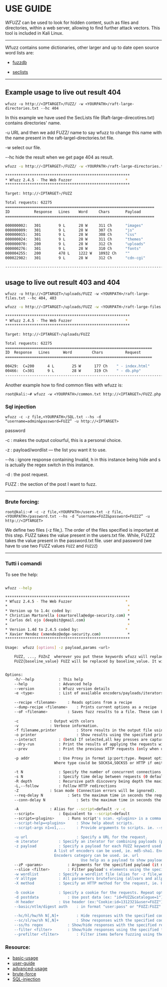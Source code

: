 # USE GUIDE

*WFUZZ* can be used to look for hidden content, such as files and directories, within a web server, allowing to find further attack vectors.
This tool is included in Kali Linux.

---
Wfuzz contains some dictionaries, other larger and up to date open source word lists are:

* [fuzzdb](https://github.com/fuzzdb-project/fuzzdb)

* [seclists](https://github.com/danielmiessler/SecLists)

---

## Example usage to live out result 404

`wfuzz -u http://<IPTARGET>/FUZZ/ -w <YOURPATH>/raft-large-directories.txt --hc 404`

In this example we have used the SecLists file (Raft-large-direcotires.txt) contains directories' name.

-u URL and then we add FUZZ/ name to say wfuzz to change this name with the name present in the raft-largel-directories.txt file.

-w select our file.

--hc hide the result when we get page 404 as result.

```bash
wfuzz -u http://<IPTARGET>/FUZZ/ -w <YOURPATH>/raft-large-directories.txt --hc 404

********************************************************
* Wfuzz 2.4.5 - The Web Fuzzer                        *
********************************************************

Target: http://<IPTARGET>/FUZZ

Total requests: 62275
===================================================================
ID           Response   Lines    Word     Chars       Payload
===================================================================

000000002:   301        9 L      28 W     311 Ch      "images"
000000009:   301        9 L      28 W     307 Ch      "js"
000000015:   301        9 L      28 W     308 Ch      "css"
000000024:   301        9 L      28 W     311 Ch      "themes"
000000070:   200        9 L      28 W     312 Ch      "uploads"
000000276:   301        9 L      28 W     310 Ch      "fonts"
000004255:   200        478 L    1222 W   10932 Ch    ""
000022982:   301        9 L      28 W     312 Ch      "cdn-cgi"

-----------------------------------------------------------------------
```

## usage to live out result 403 and 404

`wfuzz -u http://<IPTARGET>/uploads/FUZZ -w <YOURPATH>/raft-large-files.txt --hc 404, 403`

```bash
wfuzz -u http://<IPTARGET>/uploads/FUZZ -w <YOURPATH>/raft-large-files.txt --hc 404, 403

********************************************************
* Wfuzz 2.4.5 - The Web Fuzzer                        *
********************************************************

Target: http://<IPTARGET>/uploads/FUZZ

Total requests: 62275
==================================================================
ID  Response   Lines      Word         Chars          Request
==================================================================

00429:  C=200      4 L        25 W      177 Ch    " - index.html"
00466:  C=301      9 L        28 W      319 Ch    " - db.php"
-----------------------------------------------------------------------
```

Another example how to find common files with wfuzz is:

`root@kali:~# wfuzz -w <YOURPATH>/common.txt http://<IPTARGET>/FUZZ.php`

### Sql injection

`wfuzz -c -z file,<YOURPATH>/SQL.txt --hs -d “username=admin&password=FUZZ” -u http://<IPTARGET>`

password

 -c : makes the output colourful, this is a personal choice.

 -z : payload/wordlist — the list you want it to use.

 --hs : ignore response containing Invalid, h in this instance being hide and s is actually the regex switch in this instance.

  -d : the post request.

  FUZZ : the section of the post I want to fuzz.

---

### Brute forcing:

`root@kali:~# -c -z file,<YOURPATH>/users.txt -z file,<YOURPATH>/password.txt --hs -d “username=FUZZ&password=FUZ2Z” -u http://<IPTARGET>`

We define two files (-z file,). The order of the files specified is important at this step. 
FUZZ takes the value present in the users.txt file. 
While, FUZ2Z takes the value present in the password.txt file.
user and password (we have to use two FUZZ values `FUZZ` and `FUZ2Z`)

---

### Tutti i comandi

To see the help:

```bash

wfuzz --help

********************************************************
* Wfuzz 2.4.5 - The Web Fuzzer                        *
*                                                      *
* Version up to 1.4c coded by:                         *
* Christian Martorella (cmartorella@edge-security.com) *
* Carlos del ojo (deepbit@gmail.com)                   *
*                                                      *
* Version 1.4d to 2.4.5 coded by:                     *
* Xavier Mendez (xmendez@edge-security.com)            *
********************************************************

Usage:  wfuzz [options] -z payload,params <url>

    FUZZ, ..., FUZnZ  wherever you put these keywords wfuzz will replace them with the values of the specified payload.
    FUZZ{baseline_value} FUZZ will be replaced by baseline_value. It will be the first request performed and could be used as a base for filtering.


Options:
    -h/--help           : This help
    --help              : Advanced help
    --version           : Wfuzz version details
    -e <type>           : List of available encoders/payloads/iterators/printers/scripts
   
    --recipe <filename>     : Reads options from a recipe
    --dump-recipe <filename>    : Prints current options as a recipe
    --oF <filename>         : Saves fuzz results to a file. These can be consumed later using the wfuzz payload.
   
    -c              : Output with colors
    -v              : Verbose information.
    -f filename,printer         : Store results in the output file using the specified printer (raw printer if omitted).
    -o printer                  : Show results using the specified printer.
    --interact          : (beta) If selected,all key presses are captured. This allows you to interact with the program.
    --dry-run           : Print the results of applying the requests without actually making any HTTP request.
    --prev              : Print the previous HTTP requests (only when using payloads generating fuzzresults)
   
    -p addr             : Use Proxy in format ip:port:type. Repeat option for using various proxies.
                      Where type could be SOCKS4,SOCKS5 or HTTP if omitted.
   
    -t N                : Specify the number of concurrent connections (10 default)
    -s N                : Specify time delay between requests (0 default)
    -R depth            : Recursive path discovery being depth the maximum recursion level.
    -L,--follow         : Follow HTTP redirections
    -Z              : Scan mode (Connection errors will be ignored).
    --req-delay N           : Sets the maximum time in seconds the request is allowed to take (CURLOPT_TIMEOUT). Default 90.
    --conn-delay N              : Sets the maximum time in seconds the connection phase to the server to take (CURLOPT_CONNECTTIMEOUT). Default 90.
   
    -A              : Alias for --script=default -v -c
    --script=           : Equivalent to --script=default
    --script=<plugins>      : Runs script's scan. <plugins> is a comma separated list of plugin-files or plugin-categories
    --script-help=<plugins>     : Show help about scripts.
    --script-args n1=v1,...     : Provide arguments to scripts. ie. --script-args grep.regex="<A href="(.*?)">"
   
    -u url                      : Specify a URL for the request.
    -m iterator         : Specify an iterator for combining payloads (product by default)
    -z payload          : Specify a payload for each FUZZ keyword used in the form of name[,parameter][,encoder].
                      A list of encoders can be used, ie. md5-sha1. Encoders can be chained, ie. md5@sha1.
                      Encoders category can be used. ie. url
                                  Use help as a payload to show payload plugin's details (you can filter using --slice)
    --zP <params>           : Arguments for the specified payload (it must be preceded by -z or -w).
    --slice <filter>        : Filter payload's elements using the specified expression. It must be preceded by -z.
    -w wordlist         : Specify a wordlist file (alias for -z file,wordlist).
    -V alltype          : All parameters bruteforcing (allvars and allpost). No need for FUZZ keyword.
    -X method           : Specify an HTTP method for the request, ie. HEAD or FUZZ
   
    -b cookie           : Specify a cookie for the requests. Repeat option for various cookies.
    -d postdata             : Use post data (ex: "id=FUZZ&catalogue=1")
    -H header           : Use header (ex:"Cookie:id=1312321&user=FUZZ"). Repeat option for various headers.
    --basic/ntlm/digest auth    : in format "user:pass" or "FUZZ:FUZZ" or "domain\FUZ2Z:FUZZ"
   
    --hc/hl/hw/hh N[,N]+        : Hide responses with the specified code/lines/words/chars (Use BBB for taking values from baseline)
    --sc/sl/sw/sh N[,N]+        : Show responses with the specified code/lines/words/chars (Use BBB for taking values from baseline)
    --ss/hs regex           : Show/hide responses with the specified regex within the content
    --filter <filter>       : Show/hide responses using the specified filter expression (Use BBB for taking values from baseline)
    --prefilter <filter>        : Filter items before fuzzing using the specified expression.
```

### Resource:

* [basic-usage](https://wfuzz.readthedocs.io/en/latest/user/basicusage.html)
* [user-guide](https://wfuzz.readthedocs.io/en/latest/)
* [advanced-usage](https://wfuzz.readthedocs.io/en/latest/user/advanced.html)
* [brute-force](https://securitybytes.io/wfuzz-using-the-web-brute-forcer-1bf8890db2f)
* [SQL-injection](https://medium.com/@scottc130/how-to-use-wfuzz-to-fuzz-web-applications-8594c11d59d1)
